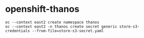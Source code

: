 # openshift-thanos


    oc --context east2 create namespace thanos
    oc --context east2 -n thanos create secret generic store-s3-credentials --from-file=store-s3-secret.yaml
